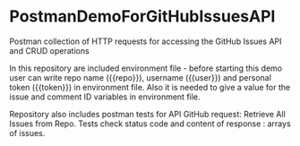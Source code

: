 # PostmanDemoForGitHubIssuesAPI
Postman collection of HTTP requests for accessing the GitHub Issues API and  CRUD operations

In this repository are included environment file - before starting this demo user can write repo name ({{repo}}), username ({{user}}) and personal token ({{token}}) in environment file. Also it is needed to give a value for the issue and comment ID variables in environment file.

Repository also includes postman tests for API GitHub request: Retrieve All Issues from Repo.
Tests check status code and content of response : arrays of issues.
